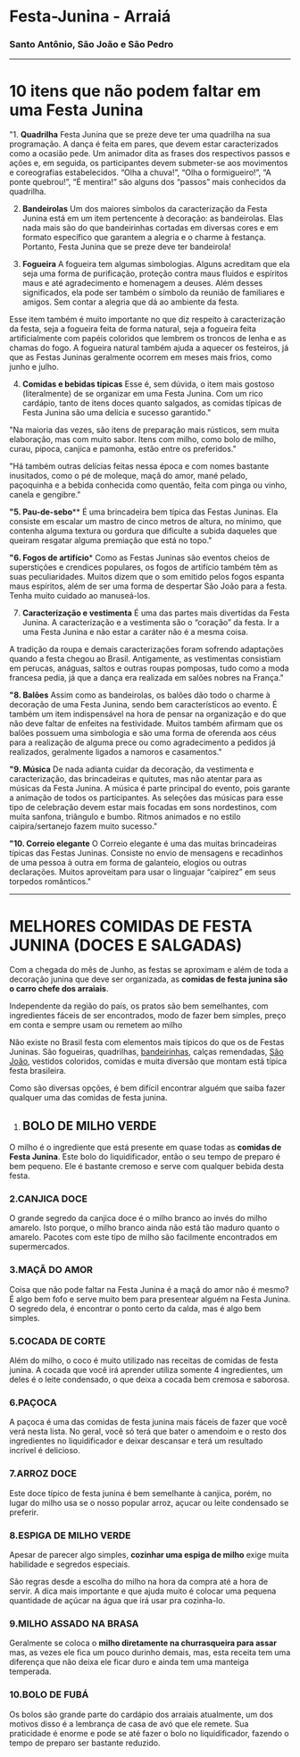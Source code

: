 #       Festa-Junina - Arraiá
###      Santo Antônio, São João e São Pedro

---------------------------------------------------------------------------------------





# 10 itens que não podem faltar em uma Festa Junina

"1. **Quadrilha**
Festa Junina que se preze deve ter uma quadrilha na sua programação. A dança é feita em pares, que devem estar caracterizados como a ocasião pede. Um animador dita as frases dos respectivos passos e ações e, em seguida, os participantes devem submeter-se aos movimentos e coreografias estabelecidos. “Olha a chuva!”, “Olha o formigueiro!”, “A ponte quebrou!”, “É mentira!” são alguns dos “passos” mais conhecidos da quadrilha.

2. **Bandeirolas**
Um dos maiores símbolos da caracterização da Festa Junina está em um item pertencente à decoração: as bandeirolas. Elas nada mais são do que bandeirinhas cortadas em diversas cores e em formato específico que garantem a alegria e o charme à festança. Portanto, Festa Junina que se preze deve ter bandeirola!

3. **Fogueira**
A fogueira tem algumas simbologias. Alguns acreditam que ela seja uma forma de purificação, proteção contra maus fluidos e espíritos maus e até agradecimento e homenagem a deuses. Além desses significados, ela pode ser também o símbolo da reunião de familiares e amigos. Sem contar a alegria que dá ao ambiente da festa.

  Esse item também é muito importante no que diz respeito à       caracterização da festa, seja a fogueira feita de forma natural,   seja a fogueira feita artificialmente com papéis coloridos que lembrem os troncos de lenha e as chamas do fogo. A fogueira natural também ajuda a aquecer os festeiros, já que as Festas Juninas geralmente ocorrem em meses mais frios, como junho e julho.

4. **Comidas e bebidas típicas**
Esse é, sem dúvida, o item mais gostoso (literalmente) de se organizar em uma Festa Junina. Com um rico cardápio, tanto de itens doces quanto salgados, as comidas típicas de Festa Junina são uma delícia e sucesso garantido."

"Na maioria das vezes, são itens de preparação mais rústicos, sem muita elaboração, mas com muito sabor. Itens com milho, como bolo de milho, curau, pipoca, canjica e pamonha, estão entre os preferidos."

"Há também outras delícias feitas nessa época e com nomes bastante inusitados, como o pé de moleque, maçã do amor, mané pelado, paçoquinha e a bebida conhecida como quentão, feita com pinga ou vinho, canela e gengibre."

**"5. Pau-de-sebo****
É uma brincadeira bem típica das Festas Juninas. Ela consiste em escalar um mastro de cinco metros de altura, no mínimo, que contenha alguma textura ou gordura que dificulte a subida daqueles que queiram resgatar alguma premiação que está no topo."

**"6. Fogos de artifício***
Como as Festas Juninas são eventos cheios de superstições e crendices populares, os fogos de artifício também têm as suas peculiaridades. Muitos dizem que o som emitido pelos fogos espanta maus espíritos, além de ser uma forma de despertar São João para a festa. Tenha muito cuidado ao manuseá-los.

7. **Caracterização e vestimenta**
É uma das partes mais divertidas da Festa Junina. A caracterização e a vestimenta são o “coração” da festa. Ir a uma Festa Junina e não estar a caráter não é a mesma coisa.

A tradição da roupa e demais caracterizações foram sofrendo adaptações quando a festa chegou ao Brasil. Antigamente, as vestimentas consistiam em perucas, anáguas, saltos e outras roupas pomposas, tudo como a moda francesa pedia, já que a dança era realizada em salões nobres na França."

  **"8. Balões**
Assim como as bandeirolas, os balões dão todo o charme à decoração de uma Festa Junina, sendo bem característicos ao evento. É também um item indispensável na hora de pensar na organização e do que não deve faltar de enfeites na festividade. Muitos também afirmam que os balões possuem uma simbologia e são uma forma de oferenda aos céus para a realização de alguma prece ou como agradecimento a pedidos já realizados, geralmente ligados a namoros e casamentos."

**"9. Música**
De nada adianta cuidar da decoração, da vestimenta e caracterização, das brincadeiras e quitutes, mas não atentar para as músicas da Festa Junina. A música é parte principal do evento, pois garante a animação de todos os participantes. As seleções das músicas para esse tipo de celebração devem estar mais focadas em sons nordestinos, com muita sanfona, triângulo e bumbo. Ritmos animados e no estilo caipira/sertanejo fazem muito sucesso."

**"10. Correio elegante**
O Correio elegante é uma das muitas brincadeiras típicas das Festas Juninas. Consiste no envio de mensagens e recadinhos de uma pessoa à outra em forma de galanteio, elogios ou outras declarações. Muitos aproveitam para usar o linguajar “caipirez” em seus torpedos românticos."

------------------------------------------------------------------------------------------------

# MELHORES COMIDAS DE FESTA JUNINA (DOCES E SALGADAS)

Com a chegada do mês de Junho, as festas se aproximam e além de toda a decoração junina que deve ser organizada, as **comidas de festa junina são o carro chefe dos arraiais**.

Independente da região do país, os pratos são bem semelhantes, com ingredientes fáceis de ser encontrados, modo de fazer bem simples, preço em conta e sempre usam ou remetem ao milho

Não existe no Brasil festa com elementos mais típicos do que os de Festas Juninas. São fogueiras, quadrilhas, [bandeirinhas](https://artesanatobrasil.net/como-fazer-bandeirinhas-de-festa-junina/), calças remendadas, [São João](https://artesanatobrasil.net/dia-de-sao-joao/), vestidos coloridos, comidas e muita diversão que montam está típica festa brasileira.

Como são diversas opções, é bem difícil encontrar alguém que saiba fazer qualquer uma das comidas de festa junina.



1. ## BOLO DE MILHO VERDE

O milho é o ingrediente que está presente em quase todas as **comidas de Festa Junina**. Este bolo do liquidificador, então o seu tempo de preparo é bem pequeno. Ele é bastante cremoso e serve com qualquer bebida desta festa.



### 2.CANJICA DOCE

O grande segredo da canjica doce é o milho branco ao invés do milho amarelo. Isto porque, o milho branco ainda não está tão maduro quanto o amarelo. Pacotes com este tipo de milho são facilmente encontrados em supermercados.



### 3.MAÇÃ DO AMOR

Coisa que não pode faltar na Festa Junina é a maçã do amor não é mesmo? É algo bem fofo e serve muito bem para presentear alguém na Festa Junina. O segredo dela, é encontrar o ponto certo da calda, mas é algo bem simples.



### 5.COCADA DE CORTE

Além do milho, o coco é muito utilizado nas receitas de comidas de festa junina. A cocada que você irá aprender utiliza somente 4 ingredientes, um deles é o leite condensado, o que deixa a cocada bem cremosa e saborosa.



### 6.PAÇOCA

A paçoca é uma das comidas de festa junina mais fáceis de fazer que você verá nesta lista. No geral, você só terá que bater o amendoim e o resto dos ingredientes no liquidificador e deixar descansar e terá um resultado incrível é delicioso.



### 7.ARROZ DOCE

Este doce típico de festa junina é bem semelhante à canjica, porém, no lugar do milho usa se o nosso popular arroz, açucar ou leite condensado se preferir.



### 8.ESPIGA DE MILHO VERDE

Apesar de parecer algo simples, **cozinhar uma espiga de milho** exige muita habilidade e segredos especiais.

São regras desde a escolha do milho na hora da compra até a hora de servir. A dica mais importante e que ajuda muito é colocar uma pequena quantidade de açúcar na água que irá usar pra cozinha-lo.



### 9.MILHO ASSADO NA BRASA

Geralmente se coloca o **milho diretamente na churrasqueira para assar** mas, as vezes ele fica um pouco durinho demais, mas, esta receita tem uma diferença que não deixa ele ficar duro e ainda tem uma manteiga temperada.



### 10.BOLO DE FUBÁ

Os bolos são grande parte do cardápio dos arraiais atualmente, um dos motivos disso é a lembrança de casa de avó que ele remete. Sua praticidade é enorme e pode se até fazer o bolo no liquidificador, fazendo o tempo de preparo ser bastante reduzido.
